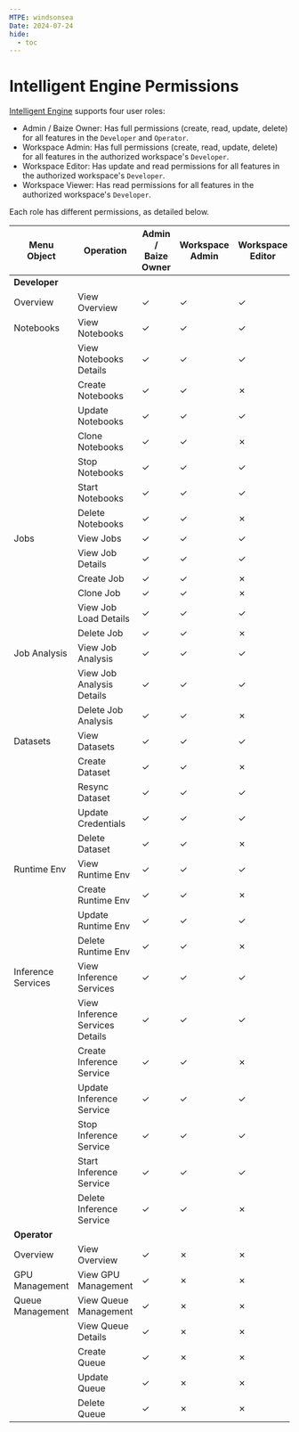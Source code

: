 ```yaml
---
MTPE: windsonsea
Date: 2024-07-24
hide:
  - toc
---
```


# Intelligent Engine Permissions

[Intelligent Engine](../../baize/intro/index.md) supports four user roles:

- Admin / Baize Owner: Has full permissions (create, read, update, delete) for all features in the `Developer` and `Operator`.
- Workspace Admin: Has full permissions (create, read, update, delete) for all features in the authorized workspace's `Developer`.
- Workspace Editor: Has update and read permissions for all features in the authorized workspace's `Developer`.
- Workspace Viewer: Has read permissions for all features in the authorized workspace's `Developer`.

Each role has different permissions, as detailed below.

<!--
Use `&check;` for permission granted, and `&cross;` for permission denied.
-->

| Menu Object | Operation | Admin / Baize Owner | Workspace Admin | Workspace Editor | Workspace Viewer |
|---------------|-------------|-----------------------|-------------------|--------------------|--------------------|
| **Developer** | | | | | |
| Overview | View Overview | &check; | &check; | &check; | &check; |
| Notebooks | View Notebooks | &check; | &check; | &check; | &check; |
| | View Notebooks Details | &check; | &check; | &check; | &cross; |
| | Create Notebooks | &check; | &check; | &cross; | &cross; |
| | Update Notebooks | &check; | &check; | &check; | &cross; |
| | Clone Notebooks | &check; | &check; | &cross; | &cross; |
| | Stop Notebooks | &check; | &check; | &check; | &cross; |
| | Start Notebooks | &check; | &check; | &check; | &cross; |
| | Delete Notebooks | &check; | &check; | &cross; | &cross; |
| Jobs | View Jobs | &check; | &check; | &check; | &check; |
| | View Job Details | &check; | &check; | &check; | &check; |
| | Create Job | &check; | &check; | &cross; | &cross; |
| | Clone Job | &check; | &check; | &cross; | &cross; |
| | View Job Load Details | &check; | &check; | &check; | &cross; |
| | Delete Job | &check; | &check; | &cross; | &cross; |
| Job Analysis | View Job Analysis | &check; | &check; | &check; | &check; |
| | View Job Analysis Details | &check; | &check; | &check; | &check; |
| | Delete Job Analysis | &check; | &check; | &cross; | &cross; |
| Datasets | View Datasets | &check; | &check; | &check; | &cross; |
| | Create Dataset | &check; | &check; | &cross; | &cross; |
| | Resync Dataset | &check; | &check; | &check; | &cross; |
| | Update Credentials | &check; | &check; | &check; | &cross; |
| | Delete Dataset | &check; | &check; | &cross; | &cross; |
| Runtime Env | View Runtime Env | &check; | &check; | &check; | &check; |
| | Create Runtime Env | &check; | &check; | &cross; | &cross; |
| | Update Runtime Env | &check; | &check; | &check; | &cross; |
| | Delete Runtime Env | &check; | &check; | &cross; | &cross; |
| Inference Services | View Inference Services | &check; | &check; | &check; | &check; |
| | View Inference Services Details | &check; | &check; | &check; | &check; |
| | Create Inference Service | &check; | &check; | &cross; | &cross; |
| | Update Inference Service | &check; | &check; | &check; | &cross; |
| | Stop Inference Service | &check; | &check; | &check; | &cross; |
| | Start Inference Service | &check; | &check; | &check; | &cross; |
| | Delete Inference Service | &check; | &check; | &cross; | &cross; |
| **Operator** | | | | | |
| Overview | View Overview | &check; | &cross; | &cross; | &cross; |
| GPU Management | View GPU Management | &check; | &cross; | &cross; | &cross; |
| Queue Management | View Queue Management | &check; | &cross; | &cross; | &cross; |
| | View Queue Details | &check; | &cross; | &cross; | &cross; |
| | Create Queue | &check; | &cross; | &cross; | &cross; |
| | Update Queue | &check; | &cross; | &cross; | &cross; |
| | Delete Queue | &check; | &cross; | &cross; | &cross; |
